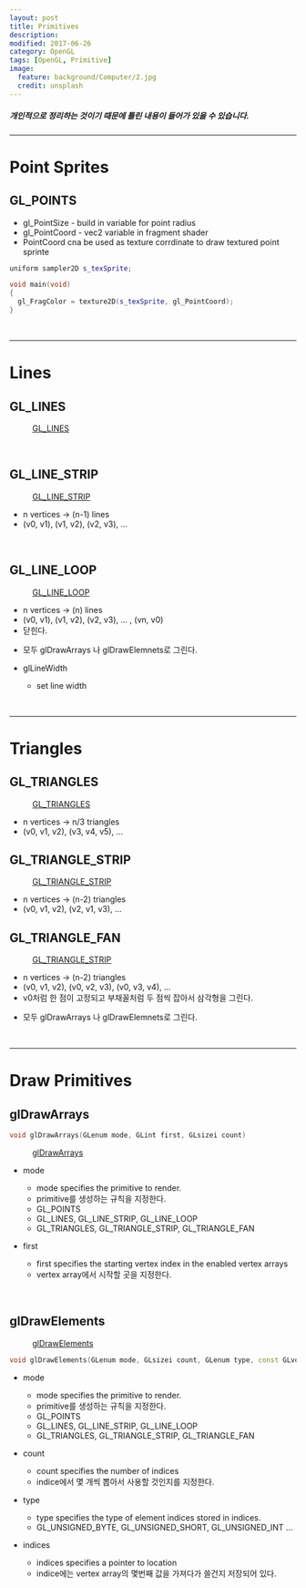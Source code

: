 ```yaml
---
layout: post
title: Primitives 
description:
modified: 2017-06-26
category: OpenGL
tags: [OpenGL, Primitive]
image:
  feature: background/Computer/2.jpg
  credit: unsplash
---
```

##### 개인적으로 정리하는 것이기 때문에 틀린 내용이 들어가 있을 수 있습니다.
---

# Point Sprites

## GL_POINTS
  * gl_PointSize - build in variable for point radius
  * gl_PointCoord - vec2 variable in fragment shader
  * PointCoord cna be used as texture corrdinate to draw textured point sprinte

```cpp
uniform sampler2D s_texSprite;

void main(void)
{
  gl_FragColor = texture2D(s_texSprite, gl_PointCoord);
}
```

<br/>

---

# Lines

## GL_LINES

<figure>
  <a href="/images/CG/Primitive/gl_line_loop.png"><img src="/images/CG/Primitive/gl_lines.png" alt=""></a>
  <figcaption><a href="/images/CG/Primitive/gl_lines.png" title="GL_LINES"> GL_LINES</a></figcaption>
</figure>

<br/>

## GL_LINE_STRIP

<figure>
	<a href="/images/CG/Primitive/gl_line_strip.png"><img src="/images/CG/Primitive/gl_line_strip.png" alt=""></a>
	<figcaption><a href="/images/CG/Primitive/gl_line_strip.png" title="GL_LINE_STRIP">GL_LINE_STRIP</a></figcaption>
</figure>


  - n vertices -> (n-1) lines
  - (v0, v1), (v1, v2), (v2, v3), ...

<br/>

## GL_LINE_LOOP

<figure>
	<a href="/images/CG/Primitive/gl_line_loop.png"><img src="/images/CG/Primitive/gl_line_loop.png" alt=""></a>
	<figcaption><a href="/images/CG/Primitive/gl_line_loop.png" title="GL_LINE_LOOP"> GL_LINE_LOOP</a></figcaption>
</figure>

  - n vertices -> (n) lines
  - (v0, v1), (v1, v2), (v2, v3), ... , (vn, v0)
  - 닫힌다.

* 모두 glDrawArrays 나 glDrawElemnets로 그린다.

* glLineWidth
  - set line width

<br/>

---

# Triangles
## GL_TRIANGLES

<figure>
	<a href="/images/CG/Primitive/gl_triangles.png"><img src="/images/CG/Primitive/gl_triangles.png" alt=""></a>
	<figcaption><a href="/images/CG/Primitive/gl_triangles.png" title="GL_TRIANGLES"> GL_TRIANGLES</a></figcaption>
</figure>

  - n vertices -> n/3 triangles 
  - (v0, v1, v2), (v3, v4, v5), ...

## GL_TRIANGLE_STRIP

<figure>
	<a href="/images/CG/Primitive/gl_triangle_strip.png"><img src="/images/CG/Primitive/gl_triangle_strip.png" alt=""></a>
	<figcaption><a href="/images/CG/Primitive/gl_triangle_strip.png" title="GL_TRIANGLE_STRIP"> GL_TRIANGLE_STRIP</a></figcaption>
</figure>

  - n vertices -> (n-2) triangles 
  - (v0, v1, v2), (v2, v1, v3), ...

## GL_TRIANGLE_FAN

<figure>
	<a href="/images/CG/Primitive/gl_triangle_fan.png"><img src="/images/CG/Primitive/gl_triangle_fan.png" alt=""></a>
	<figcaption><a href="/images/CG/Primitive/gl_triangle_fan.png" title="GL_TRIANGLE_STRIP"> GL_TRIANGLE_STRIP</a></figcaption>
</figure>

  - n vertices -> (n-2) triangles 
  - (v0, v1, v2), (v0, v2, v3), (v0, v3, v4), ...
  - v0처럼 한 점이 고정되고 부채꼴처럼 두 점씩 잡아서 삼각형을 그린다.

* 모두 glDrawArrays 나 glDrawElemnets로 그린다.

<br/>

---

# Draw Primitives

## glDrawArrays

```cpp
void glDrawArrays(GLenum mode, GLint first, GLsizei count)
```

<figure>
	<a href="/images/CG/Primitive/glDrawArrays.png"><img src="/images/CG/Primitive/glDrawArrays.png" alt=""></a>
	<figcaption><a href="/images/CG/Primitive/glDrawArrays.png" title="glDrawArrays"> glDrawArrays</a></figcaption>
</figure>

* mode
  * mode specifies the primitive to render.
  * primitive를 생성하는 규칙을 지정한다.
  * GL_POINTS
  * GL_LINES, GL_LINE_STRIP, GL_LINE_LOOP
  * GL_TRIANGLES, GL_TRIANGLE_STRIP, GL_TRIANGLE_FAN

* first
  * first specifies the starting vertex index in the enabled vertex arrays
  * vertex array에서 시작할 곳을 지정한다.


<br/>

## glDrawElements

<figure>
	<a href="/images/CG/Primitive/glDrawElements.png"><img src="/images/CG/Primitive/glDrawElements.png" alt=""></a>
	<figcaption><a href="/images/CG/Primitive/glDrawElements.png" title="glDrawElements"> glDrawElements</a></figcaption>
</figure>

```cpp
void glDrawElements(GLenum mode, GLsizei count, GLenum type, const GLvoid *indices)
```

* mode
  * mode specifies the primitive to render.
  * primitive를 생성하는 규칙을 지정한다.
  * GL_POINTS
  * GL_LINES, GL_LINE_STRIP, GL_LINE_LOOP
  * GL_TRIANGLES, GL_TRIANGLE_STRIP, GL_TRIANGLE_FAN

* count
  * count specifies the number of indices
  * indice에서 몇 개씩 뽑아서 사용할 것인지를 지정한다.

* type
  * type specifies the type of element indices stored in indices.
  * GL_UNSIGNED_BYTE, GL_UNSIGNED_SHORT, GL_UNSIGNED_INT ...

* indices
  * indices specifies a pointer to location
  * indice에는 vertex array의 몇번째 값을 가져다가 쓸건지 저장되어 있다.

